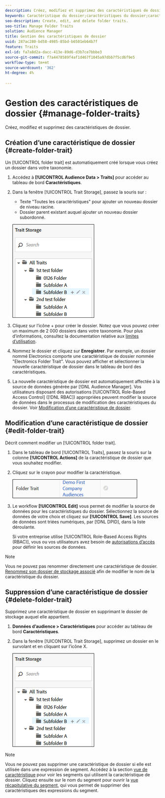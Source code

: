 ```yaml
---
description: Créez, modifiez et supprimez des caractéristiques de dossier.
keywords: Caractéristique du dossier;caractéristiques du dossier;caractéristiques du dossier;caractéristique du dossier
seo-description: Create, edit, and delete folder traits.
seo-title: Manage Folder Traits
solution: Audience Manager
title: Gestion des caractéristiques de dossier
uuid: 287ac280-bd58-4985-85bd-b6501eb64b7f
feature: Traits
exl-id: fa7a8d2a-dacc-413e-89d6-d3b7ce7bbbe3
source-git-commit: f7a4478589f4af1d467f1045a97dbb7f5cd6f9e5
workflow-type: tm+mt
source-wordcount: '362'
ht-degree: 4%

---
```


# Gestion des caractéristiques de dossier {#manage-folder-traits}

Créez, modifiez et supprimez des caractéristiques de dossier.

## Création d’une caractéristique de dossier {#create-folder-trait}

Un [!UICONTROL folder trait] est automatiquement créé lorsque vous créez un dossier dans votre taxonomie.

<!-- create-folder-trait.xml -->

1. Accédez à **[!UICONTROL Audience Data > Traits]** pour accéder au tableau de bord **Caractéristiques**.
1. Dans la fenêtre [!UICONTROL Trait Storage], passez la souris sur :

   * Texte &quot;Toutes les caractéristiques&quot; pour ajouter un nouveau dossier de niveau racine.
   * Dossier parent existant auquel ajouter un nouveau dossier subordonné.

   ![](assets/folder_traits_create.PNG)

1. Cliquez sur l’icône + pour créer le dossier. Notez que vous pouvez créer un maximum de 2 000 dossiers dans votre taxonomie. Pour plus d’informations, consultez la documentation relative aux [limites d’utilisation](../../features/administration/usage-limits.md).
1. Nommez le dossier et cliquez sur **Enregistrer**. Par exemple, un dossier nommé Electronics comporte une caractéristique de dossier nommée &quot;Electronics Folder Trait&quot;. Vous pouvez afficher et sélectionner la nouvelle caractéristique de dossier dans le tableau de bord des caractéristiques.
1. La nouvelle caractéristique de dossier est automatiquement affectée à la source de données générée par [!DNL Audience Manager]. Vos utilisateurs disposant des autorisations [!UICONTROL Role-Based Access Control] ([!DNL RBAC]) appropriées peuvent modifier la source de données dans le processus de modification des caractéristiques du dossier. Voir [Modification d’une caractéristique de dossier](../../features/traits/manage-folder-traits.md#edit-folder-trait).

## Modification d’une caractéristique de dossier {#edit-folder-trait}

Décrit comment modifier un [!UICONTROL folder trait].

<!-- edit-folder-trait.xml -->

1. Dans le tableau de bord [!UICONTROL Traits], passez la souris sur la colonne **[!UICONTROL Actions]** de la caractéristique de dossier que vous souhaitez modifier.
1. Cliquez sur le crayon pour modifier la caractéristique.

   ![](assets/folder_traits_edit_border.png)

1. Le workflow **[!UICONTROL Edit]** vous permet de modifier la source de données pour les caractéristiques du dossier. Sélectionnez la source de données de votre choix et cliquez sur **[!UICONTROL Save]**. Les sources de données sont triées numériques, par [!DNL DPID], dans la liste déroulante.

   Si votre entreprise utilise [!UICONTROL Role-Based Access Rights (RBAC)], vous ou vos utilisateurs avez besoin de [autorisations d’accès](../../features/traits/about-folder-traits.md#role-based-access-controls) pour définir les sources de données.

>[!NOTE]
>
>Vous ne pouvez pas renommer directement une caractéristique de dossier. [Renommez son dossier de stockage associé](../../features/traits/trait-storage.md#rename-delete-trait-storage-folder) afin de modifier le nom de la caractéristique du dossier.

## Suppression d’une caractéristique de dossier {#delete-folder-trait}

Supprimez une caractéristique de dossier en supprimant le dossier de stockage auquel elle appartient.

<!-- delete-folder-trait.xml -->

1. **Données d’audience > Caractéristiques** pour accéder au tableau de bord **Caractéristiques**.
1. Dans la fenêtre [!UICONTROL Trait Storage], supprimez un dossier en le survolant et en cliquant sur l’icône X.

   ![Résultat de l’étape](assets/folder_traits_create.PNG)

>[!NOTE]
>
>Vous ne pouvez pas supprimer une caractéristique de dossier si elle est utilisée dans une expression de segment. Accédez à la section [vue de caractéristique](../../features/traits/trait-details-page.md) pour voir les segments qui utilisent la caractéristique de dossier. Cliquez ensuite sur le nom du segment pour ouvrir la [vue récapitulative du segment](../../features/segments/segment-summary-view.md), qui vous permet de supprimer des caractéristiques des expressions du segment.
